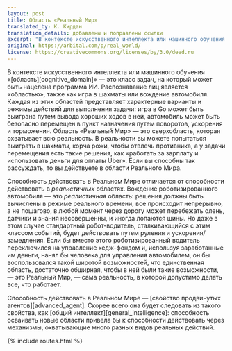 ```yaml
---
layout: post
title: Область «Реальный Мир»
translated_by: К. Кирдан
translation_details: добавлены и поправлены ссылки
excerpt: "В контексте искусственного интеллекта или машинного обучения «область» — это класс задач, на который может быть нацелена программа ИИ. Распознавание лиц является «областью», также как игра в шахматы или вождение автомобиля. Каждая из этих областей представляет характерные варианты и режимы действий для выполнения задачи: игра в Go может быть выиграна путем вывода хороших ходов в ней, автомобиль может быть безопасно перемещен в пункт назначения путем поворотов, ускорения и торможения. Область «реальный мир» — это сверхобласть, которая охватывает всю реальность. В реальности вы можете попытаться выиграть в шахматы, корча рожи, чтобы отвлечь противника, а у задачи перемещения есть такие решения, как «работать за зарплату и использовать деньги для оплаты Uber». Если вы способны так рассуждать, то вы действуете в области «реальный мир»."
original: https://arbital.com/p/real_world/
license: https://creativecommons.org/licenses/by/3.0/deed.ru
---
```

В контексте искусственного интеллекта или машинного обучения «[область][cognitive_domain]» — это класс задач, на который может быть нацелена программа ИИ. Распознавание лиц является «областью», также как игра в шахматы или вождение автомобиля. Каждая из этих областей представляет характерные варианты и режимы действий для выполнения задачи: игра в Go может быть выиграна путем вывода хороших ходов в ней, автомобиль может быть безопасно перемещен в пункт назначения путем поворотов, ускорения и торможения. Область «Реальный Мир» — это сверхобласть, которая охватывает всю реальность. В реальности вы можете попытаться выиграть в шахматы, корча рожи, чтобы отвлечь противника, а у задачи перемещения есть такие решения, как «работать за зарплату и использовать деньги для оплаты Uber». Если вы способны так рассуждать, то вы действуете в области Реального Мира.

Способность действовать в Реальном Мире отличается от способности действовать в _реалистичных_ областях. Вождение роботизированного автомобиля — это _реалистичная_ область: решения должны быть вычислены в режиме реального времени, все происходит непрерывно, а не пошагово, в любой момент через дорогу может перебежать олень, датчики и знания несовершенны, и иногда лопаются шины. Но даже в этом случае стандартный робот-водитель, сталкивающийся с этим классом событий, будет действовать путем руления и ускорения/замедления. Если бы вместо этого роботизированный водитель переключился на управление хедж-фондом и, используя заработанные им деньги, нанял бы человека для управления автомобилем, он бы воспользовался такой широтой возможностей, что единственная область, достаточно обширная, чтобы в ней были такие возможности, — это Реальный Мир, — сама реальность, в которой допустимо делать все, что работает.

Способность действовать в Реальном Мире — [свойство продвинутых агентов][advanced_agent]. Скорее всего она будет следовать из такого свойства, как [общий интеллект][general_intelligence]: способность осваивать новые области привела бы к способности действовать через механизмы, охватывающие много разных видов реальных действий.

{% include routes.html %}
